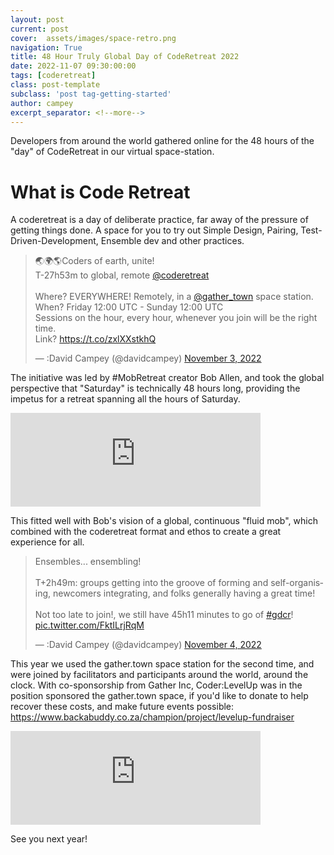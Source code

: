 ```yaml
---
layout: post
current: post
cover:  assets/images/space-retro.png
navigation: True
title: 48 Hour Truly Global Day of CodeRetreat 2022
date: 2022-11-07 09:30:00:00
tags: [coderetreat]
class: post-template
subclass: 'post tag-getting-started'
author: campey
excerpt_separator: <!--more-->
---
```


Developers from around the world gathered online for the 48 hours of the "day" of CodeRetreat in our virtual space-station.

<!--more-->
# What is Code Retreat
A coderetreat is a day of deliberate practice, far away of the pressure of getting things done. A space for you to try out Simple Design, Pairing, Test-Driven-Development, Ensemble dev and other practices.

<blockquote class="twitter-tweet"><p lang="en" dir="ltr">🌏🌍🌎Coders of earth, unite!<br>T-27h53m to global, remote <a href="https://twitter.com/coderetreat?ref_src=twsrc%5Etfw">@coderetreat</a><br><br>Where? EVERYWHERE! Remotely, in a <a href="https://twitter.com/gather_town?ref_src=twsrc%5Etfw">@gather_town</a> space station.<br>When? Friday 12:00 UTC - Sunday 12:00 UTC<br>Sessions on the hour, every hour, whenever you join will be the right time.<br>Link? <a href="https://t.co/zxlXXstkhQ">https://t.co/zxlXXstkhQ</a></p>&mdash; :David Campey (@davidcampey) <a href="https://twitter.com/davidcampey/status/1588080540082737153?ref_src=twsrc%5Etfw">November 3, 2022</a></blockquote> <script async src="https://platform.twitter.com/widgets.js" charset="utf-8"></script>

The initiative was led by #MobRetreat creator Bob Allen, and took the global perspective that "Saturday" is technically 48 hours long, providing the impetus for a retreat spanning all the hours of Saturday.

<iframe src="https://mastodon.online/@davidcampey/109290143797920312/embed" class="mastodon-embed" style="max-width: 100%; border: 0" width="400" allowfullscreen="allowfullscreen"></iframe><script src="https://cdn.mastodon.online/embed.js" async="async"></script>

This fitted well with Bob's vision of a global, continuous "fluid mob", which combined with the coderetreat format and ethos to create a great experience for all.

<blockquote class="twitter-tweet"><p lang="en" dir="ltr">Ensembles... ensembling!<br><br>T+2h49m: groups getting into the groove of forming and self-organising, newcomers integrating, and folks generally having a great time!<br><br>Not too late to join!, we still have 45h11 minutes to go of <a href="https://twitter.com/hashtag/gdcr?src=hash&amp;ref_src=twsrc%5Etfw">#gdcr</a>! <a href="https://t.co/FktILrjRqM">pic.twitter.com/FktILrjRqM</a></p>&mdash; :David Campey (@davidcampey) <a href="https://twitter.com/davidcampey/status/1588546553870192641?ref_src=twsrc%5Etfw">November 4, 2022</a></blockquote> <script async src="https://platform.twitter.com/widgets.js" charset="utf-8"></script>

This year we used the gather.town space station for the second time, and were joined by facilitators and participants around the world, around the clock. With co-sponsorship from Gather Inc, Coder:LevelUp was in the position sponsored the gather.town space, if you'd like to donate to help recover these costs, and make future events possible: https://www.backabuddy.co.za/champion/project/levelup-fundraiser

<iframe src="https://mastodon.online/@davidcampey/109297224657957321/embed" class="mastodon-embed" style="max-width: 100%; border: 0" width="400" allowfullscreen="allowfullscreen"></iframe><script src="https://cdn.mastodon.online/embed.js" async="async"></script>

See you next year!